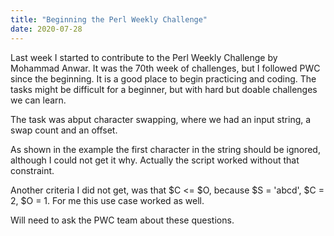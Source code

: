 ```yaml
---
title: "Beginning the Perl Weekly Challenge"
date: 2020-07-28
---
```


Last week I started to contribute to the Perl Weekly Challenge by Mohammad Anwar.
It was the 70th week of challenges, but I followed PWC since the beginning.
It is a good place to begin practicing and coding.
The tasks might be difficult for a beginner, but with hard but doable challenges we can learn.

The task was abput character swapping, where we had an input string, a swap count and an offset.

As shown in the example the first character in the string should be ignored, although I could not get it why.
Actually the script worked without that constraint.

Another criteria I did not get, was that $C <= $O, because $S = 'abcd', $C = 2, $O = 1. For me this use case worked as well.

Will need to ask the PWC team about these questions.
